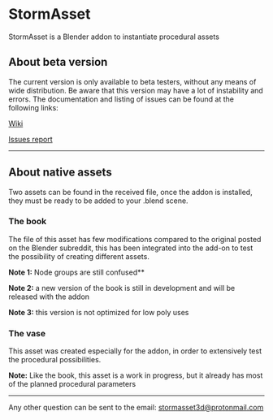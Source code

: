 # StormAsset

StormAsset is a Blender addon to instantiate procedural assets



## About beta version

The current version is only available to beta testers, without any means of wide distribution.
Be aware that this version may have a lot of instability and errors.
The documentation and listing of issues can be found at the following links:

[Wiki](https://github.com/stormteller3d/stormasset/wiki)

[Issues report](https://github.com/stormteller3d/stormasset/issues)

--------------------

## About native assets

Two assets can be found in the received file, once the addon is installed, they must be ready to be added to your .blend scene.

### The book 

The file of this asset has few modifications compared to the original posted on the Blender subreddit, this has been integrated into the add-on to test the possibility of creating different assets.

**Note 1:** Node groups are still confused**

**Note 2:** a new version of the book is still in development and will be released with the addon

**Note 3:** this version is not optimized for low poly uses

### The vase

This asset was created especially for the addon, in order to extensively test the procedural possibilities.

**Note:** Like the book, this asset is a work in progress, but it already has most of the planned procedural parameters

--------------------

Any other question can be sent to the email:
stormasset3d@protonmail.com
